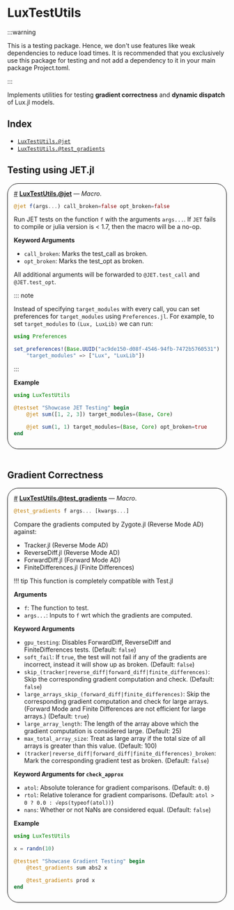 


<a id='LuxTestUtils'></a>

# LuxTestUtils


:::warning


This is a testing package. Hence, we don't use features like weak dependencies to reduce load times. It is recommended that you exclusively use this package for testing and not add a dependency to it in your main package Project.toml.


:::


Implements utilities for testing **gradient correctness** and **dynamic dispatch** of Lux.jl models.


<a id='Index'></a>

## Index

- [`LuxTestUtils.@jet`](#LuxTestUtils.@jet)
- [`LuxTestUtils.@test_gradients`](#LuxTestUtils.@test_gradients)


<a id='Testing-using-JET.jl'></a>

## Testing using JET.jl

<div style='border-width:1px; border-style:solid; border-color:black; padding: 1em; border-radius: 25px;'>
<a id='LuxTestUtils.@jet' href='#LuxTestUtils.@jet'>#</a>&nbsp;<b><u>LuxTestUtils.@jet</u></b> &mdash; <i>Macro</i>.



```julia
@jet f(args...) call_broken=false opt_broken=false
```

Run JET tests on the function `f` with the arguments `args...`. If `JET` fails to compile or julia version is < 1.7, then the macro will be a no-op.

**Keyword Arguments**

  * `call_broken`: Marks the test_call as broken.
  * `opt_broken`: Marks the test_opt as broken.

All additional arguments will be forwarded to `@JET.test_call` and `@JET.test_opt`.

::: note

Instead of specifying `target_modules` with every call, you can set preferences for `target_modules` using `Preferences.jl`. For example, to set `target_modules` to `(Lux, LuxLib)` we can run:

```julia
using Preferences

set_preferences!(Base.UUID("ac9de150-d08f-4546-94fb-7472b5760531"),
    "target_modules" => ["Lux", "LuxLib"])
```

:::

**Example**

```julia
using LuxTestUtils

@testset "Showcase JET Testing" begin
    @jet sum([1, 2, 3]) target_modules=(Base, Core)

    @jet sum(1, 1) target_modules=(Base, Core) opt_broken=true
end
```

</div>
<br>

<a id='Gradient-Correctness'></a>

## Gradient Correctness

<div style='border-width:1px; border-style:solid; border-color:black; padding: 1em; border-radius: 25px;'>
<a id='LuxTestUtils.@test_gradients' href='#LuxTestUtils.@test_gradients'>#</a>&nbsp;<b><u>LuxTestUtils.@test_gradients</u></b> &mdash; <i>Macro</i>.



```julia
@test_gradients f args... [kwargs...]
```

Compare the gradients computed by Zygote.jl (Reverse Mode AD) against:

  * Tracker.jl (Reverse Mode AD)
  * ReverseDiff.jl (Reverse Mode AD)
  * ForwardDiff.jl (Forward Mode AD)
  * FiniteDifferences.jl (Finite Differences)

!!! tip
    This function is completely compatible with Test.jl


**Arguments**

  * `f`: The function to test.
  * `args...`: Inputs to `f` wrt which the gradients are computed.

**Keyword Arguments**

  * `gpu_testing`: Disables ForwardDiff, ReverseDiff and FiniteDifferences tests. (Default: `false`)
  * `soft_fail`: If `true`, the test will not fail if any of the gradients are incorrect, instead it will show up as broken. (Default: `false`)
  * `skip_(tracker|reverse_diff|forward_diff|finite_differences)`: Skip the corresponding gradient computation and check. (Default: `false`)
  * `large_arrays_skip_(forward_diff|finite_differences)`: Skip the corresponding gradient computation and check for large arrays. (Forward Mode and Finite Differences are not efficient for large arrays.) (Default: `true`)
  * `large_array_length`: The length of the array above which the gradient computation is considered large. (Default: 25)
  * `max_total_array_size`: Treat as large array if the total size of all arrays is greater than this value. (Default: 100)
  * `(tracker|reverse_diff|forward_diff|finite_differences)_broken`: Mark the corresponding gradient test as broken. (Default: `false`)

**Keyword Arguments for `check_approx`**

  * `atol`: Absolute tolerance for gradient comparisons. (Default: `0.0`)
  * `rtol`: Relative tolerance for gradient comparisons. (Default: `atol > 0 ? 0.0 : √eps(typeof(atol))`)
  * `nans`: Whether or not NaNs are considered equal. (Default: `false`)

**Example**

```julia
using LuxTestUtils

x = randn(10)

@testset "Showcase Gradient Testing" begin
    @test_gradients sum abs2 x

    @test_gradients prod x
end
```

</div>
<br>
